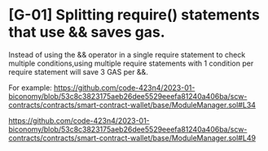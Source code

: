 # [G-01] Splitting require() statements that use && saves gas. 

Instead of using the && operator in a single require statement to check multiple conditions,using multiple require statements with 1 condition per require statement will save 3 GAS per &&.

For example: 
https://github.com/code-423n4/2023-01-biconomy/blob/53c8c3823175aeb26dee5529eeefa81240a406ba/scw-contracts/contracts/smart-contract-wallet/base/ModuleManager.sol#L34

https://github.com/code-423n4/2023-01-biconomy/blob/53c8c3823175aeb26dee5529eeefa81240a406ba/scw-contracts/contracts/smart-contract-wallet/base/ModuleManager.sol#L49
